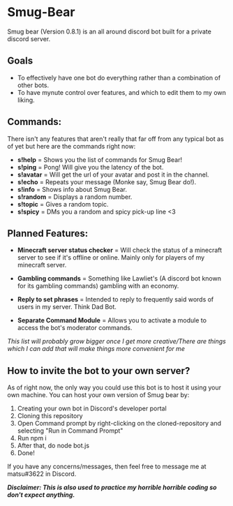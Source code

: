# Smug-Bear
Smug bear (Version 0.8.1) is an all around discord bot built for a private discord server.

## Goals

* To effectively have one bot do everything rather than a combination of other bots.
* To have mynute control over features, and which to edit them to my own liking.

## Commands:
There isn't any features that aren't really that far off from any typical bot as of yet but here are the commands right now:

* **s!help** = Shows you the list of commands for Smug Bear!
* **s!ping** = Pong! Will give you the latency of the bot.
* **s!avatar** = Will get the url of your avatar and post it in the channel.
* **s!echo** = Repeats your message (Monke say, Smug Bear do!).
* **s!info** = Shows info about Smug Bear.
* **s!random** = Displays a random number.
* **s!topic** = Gives a random topic.
* **s!spicy** = DMs you a random and spicy pick-up line <3

## Planned Features:

* **Minecraft server status checker** = Will check the status of a minecraft server to see if it's offline or online. Mainly only for players of my minecraft server.

* **Gambling commands** = Something like Lawliet's (A discord bot known for its gambling commands) gambling with an economy.

* **Reply to set phrases** = Intended to reply to frequently said words of users in my server. Think Dad Bot.

* **Separate Command Module** = Allows you to activate a module to access the bot's moderator commands.

*This list will probably grow bigger once I get more creative/There are things which I can add that will make things more convenient for me*

## How to invite the bot to your own server?

As of right now, the only way you could use this bot is to host it using your own machine. You can host your own version of Smug bear by:

1. Creating your own bot in Discord's developer portal
1. Cloning this repository
1. Open Command prompt by right-clicking on the cloned-repository and selecting "Run in Command Prompt"
1. Run npm i
1. After that, do node bot.js
1. Done!

If you have any concerns/messages, then feel free to message me at matsu#3622 in Discord.

***Disclaimer: This is also used to practice my horrible horrible coding so don't expect anything.***
